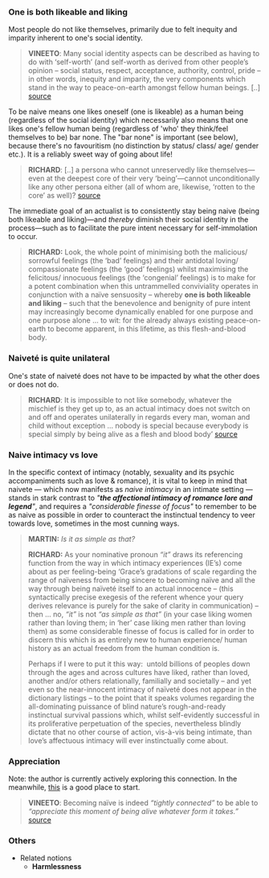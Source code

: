 ### One is both likeable and liking

Most people do not like themselves, primarily due to felt inequity and imparity inherent to one's social identity.

> **VINEETO**: Many social identity aspects can be described as having to do with ‘self-worth’ (and self-worth as derived from other people’s opinion – social status, respect, acceptance, authority, control, pride – in other words, inequity and imparity, the very components which stand in the way to peace-on-earth amongst fellow human beings. [..] [source](https://actualfreedom.com.au/actualism/actualvineeto/basictofullfreedom2.htm)

To be naive means one likes oneself (one is likeable) as a human being (regardless of the social identity) which necessarily also means that one likes one's fellow human being (regardless of 'who' they think/feel themselves to be) bar none. The "bar none" is important (see below), because there's no favouritism (no distinction by status/ class/ age/ gender etc.). It is a reliably sweet way of going about life!

> **RICHARD**: [..] a persona who cannot unreservedly like themselves—even at the deepest core of their very ‘being’—cannot unconditionally like any other persona either (all of whom are, likewise, ‘rotten to the core’ as well)? [source](https://actualfreedom.com.au/richard/selectedcorrespondence/sc-naivete.htm)

The immediate goal of an actualist is to consistently stay being naive (being both likeable and liking)—and *thereby* diminish their social identity in the process—such as to facilitate the pure intent necessary for self-immolation to occur.

> **RICHARD:** Look, the whole point of minimising both the malicious/ sorrowful feelings (the ‘bad’ feelings) and their antidotal loving/ compassionate feelings (the ‘good’ feelings) whilst maximising the felicitous/ innocuous feelings (the ‘congenial’ feelings) is to make for a potent combination when this untrammelled conviviality operates in conjunction with a naïve sensuosity – whereby **one is both likeable and liking** – such that the benevolence and benignity of pure intent may increasingly become dynamically enabled for one purpose and one purpose alone ... to wit: for the already always existing peace-on-earth to become apparent, in this lifetime, as this flesh-and-blood body.

### Naiveté is quite unilateral

One's state of naiveté does not have to be impacted by what the other does or does not do.

> **RICHARD**: It is impossible to not like somebody, whatever the mischief is they get up to, as an actual intimacy does not switch on and off and operates unilaterally in regards every man, woman and child without exception ... nobody is special because everybody is special simply by being alive as a flesh and blood body’ [source](https://actualfreedom.com.au/richard/selectedcorrespondence/sc-humanity.htm)

### Naive intimacy vs love

In the specific context of intimacy (notably, sexuality and its psychic accompaniments such as love & romance), it is vital to keep in mind that naivete — which now manifests as *naive intimacy* in an intimate setting — stands in stark contrast to _"**the affectional intimacy of romance lore and legend**"_, and requires a _"considerable finesse of focus"_ to remember to be as naive as possible in order to counteract the instinctual tendency to veer towards love, sometimes in the most cunning ways.

> **MARTIN:** _Is it as simple as that?_
>
> **RICHARD:** As your nominative pronoun _“it”_ draws its referencing function from the way in which intimacy experiences (IE’s) come about as per feeling-being ‘Grace’s gradations of scale regarding the range of naïveness from being sincere to becoming naïve and all the way through being naïveté itself to an actual innocence – (this syntactically precise exegesis of the referent whence your query derives relevance is purely for the sake of clarity in communication) – then ... no, _“it”_ is not _“as simple as that”_ (in your case liking women rather than loving them; in ‘her’ case liking men rather than loving them) as some considerable finesse of focus is called for in order to discern this which is as entirely new to human experience/ human history as an actual freedom from the human condition is.
>
> Perhaps if I were to put it this way:  untold billions of peoples down through the ages and across cultures have liked, rather than loved, another and/or others relationally, familially and societally – and yet even so the near-innocent intimacy of naïveté does not appear in the dictionary listings – to the point that it speaks volumes regarding the all-dominating puissance of blind nature’s rough-and-ready instinctual survival passions which, whilst self-evidently successful in its proliferative perpetuation of the species, nevertheless blindly dictate that no other course of action, vis-à-vis being intimate, than love’s affectuous intimacy will ever instinctually come about.

### Appreciation

Note: the author is currently actively exploring this connection. In the meanwhile, [this](https://an.actualfreedom.com.au/various/well-equippedmarvelling.htm) is a good place to start.

> **VINEETO**: Becoming naïve is indeed _“tightly connected”_ to be able to _“appreciate this moment of being alive whatever form it takes.”_ [source](https://www.actualfreedom.com.au/actualism/actualvineeto/almog.htm)

### Others

- Related notions
  - **Harmlessness**
